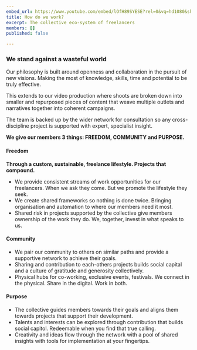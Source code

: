 ```yaml
---
embed_url: https://www.youtube.com/embed/lOfH89SYESE?rel=0&vq=hd1080&showinfo=0&autoplay=1
title: How do we work?
excerpt: The collective eco-system of freelancers
members: []
published: false

---
```

### We stand against a wasteful world

Our philosophy is built around openness and collaboration in the pursuit of new visions. Making the most of knowledge, skills, time and potential to be truly effective.

This extends to our video production where shoots are broken down into smaller and repurposed pieces of content that weave multiple outlets and narratives together into coherent campaigns.

The team is backed up by the wider network for consultation so any cross-discipline project is supported with expert, specialist insight.

**We give our members 3 things: FREEDOM, COMMUNITY and PURPOSE.**

#### Freedom

**Through a custom, sustainable, freelance lifestyle. Projects that compound.**

* We provide consistent streams of work opportunities for our freelancers. When we ask they come. But we promote the lifestyle they seek.
* We create shared frameworks so nothing is done twice.  Bringing organisation and automation to where our members need it most.
* Shared risk in projects supported by the collective give members ownership of the work they do. We, together, invest in what speaks to us.

#### Community

* We pair our community to others on similar paths and provide a supportive network to achieve their goals.
* Sharing and contribution to each-others projects builds social capital and a culture of gratitude and generosity collectively.
* Physical hubs for co-working, exclusive events, festivals. We connect in the physical. Share in the digital. Work in both.

#### Purpose

* The collective guides members towards their goals and aligns them towards projects that support their development.
* Talents and interests can be explored through contribution that builds social capitol. Redeemable when you find that true calling.
* Creativity and ideas flow through the network with a pool of shared insights with tools for implementation at your fingertips.